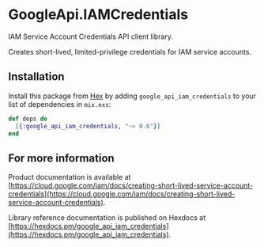 # GoogleApi.IAMCredentials

IAM Service Account Credentials API client library.

Creates short-lived, limited-privilege credentials for IAM service accounts.

## Installation

Install this package from [Hex](https://hex.pm) by adding
`google_api_iam_credentials` to your list of dependencies in `mix.exs`:

```elixir
def deps do
  [{:google_api_iam_credentials, "~> 0.6"}]
end
```

## For more information

Product documentation is available at [https://cloud.google.com/iam/docs/creating-short-lived-service-account-credentials](https://cloud.google.com/iam/docs/creating-short-lived-service-account-credentials).

Library reference documentation is published on Hexdocs at
[https://hexdocs.pm/google_api_iam_credentials](https://hexdocs.pm/google_api_iam_credentials).
